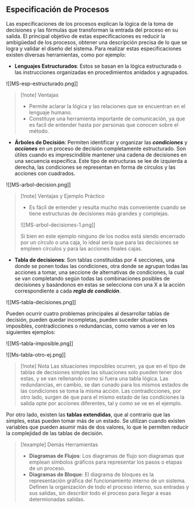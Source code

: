 

## Especificación de Procesos

Las especificaciones de los procesos explican la lógica de la toma de decisiones y las fórmulas que transforman la entrada del proceso en su salida. El principal objetivo de estas especificaciones es reducir la ambigüedad de los procesos, obtener una descripción precisa de lo que se logra y validar el diseño del sistema.
Para realizar estas especificaciones existen diversas herramientas, como por ejemplo:

- **Lenguajes Estructurados**: Estos se basan en la lógica estructurada o las instrucciones organizadas en procedimientos anidados y agrupados. 

![[MS-esp-estructurado.png]]

>[!note] Ventajas
>- Permite aclarar la lógica y las relaciones que se encuentran en el lenguaje humano.
>- Constituye una herramienta importante de comunicación, ya que es facil de entender hasta por personas que conocen sobre el método.

- **Árboles de Decisión**: Permiten identificar y organizar las ***condiciones*** y ***acciones*** en un proceso de decisión completamente estructurado. Son útiles cuando es imprescindible mantener una cadena de decisiones en una secuencia específica. Este tipo de estructuras se lee de izquierda a derecha, las condiciones se representan en forma de círculos y las acciones con cuadrados.

<span class="centerImg"> ![[MS-arbol-decision.png]] </span>

>[!note] Ventajas y Ejemplo Práctico
>- Es fácil de entender y resulta mucho más conveniente cuando se tiene estructuras de decisiones más grandes y complejas.
>
>![[MS-arbol-decisiones-1.png]]
>
>Si bien en este ejemplo ninguno de los nodos está siendo encerrado por un círculo o una caja, lo ideal sería que para las decisiones se empleen círculos y para las acciones finales cajas.

- **Tabla de decisiones**: Son tablas constituidas por 4 secciones, una donde se ponen todas las condiciones, otra donde se agrupan todas las acciones a tomar, una seccione de alternativas de condiciones, la cual se van completando según todas las combinaciones posibles de decisiones y basándonos en estas se selecciona con una X a la acción correspondiente a cada ***regla de condición***.

![[MS-tabla-decisiones.png]]

Pueden ocurrir cuatro problemas principales al desarrollar tablas de decisión, pueden quedar incompletas, pueden suceder situaciones imposibles, contradicciones o redundancias, como vamos a ver en los siguientes ejemplos:

![[MS-tabla-imposible.png]]

![[Ms-tabla-otro-ej.png]]

>[!note] Nota
>Las situaciones imposibles ocurren, ya que en el tipo de tablas de decisiones simples las situaciones solo pueden tener dos estas, y se van rellenando como si fuera una tabla lógica.
>Las redundancias, en cambio, se dan cunado para los mismos estados de las condiciones se toma la misma acción. Las contradicciones, por otro lado, surgen de que para el mismo estado de las condiciones la salida opte por acciones diferentes, tal y como se ve en el ejemplo.

Por otro lado, existen las **tablas extendidas**, que al contrario que las simples, estas pueden tomar más de un estado. Se utilizan cuando existen variables que pueden asumir más de dos valores, lo que le permiten reducir la complejidad de las tablas de decisión.

>[!example] Demás Herramientas
>- **Diagramas de Flujos**: Los diagramas de flujo son diagramas que emplean símbolos gráficos para representar los pasos o etapas de un proceso.
>- **Diagramas de Bloque**: El diagrama de bloques es la representación gráfica del funcionamiento interno de un sistema. Definen la organización de todo el proceso interno, sus entradas y sus salidas, sin describir todo el proceso para llegar a esas determionadas salidas.

